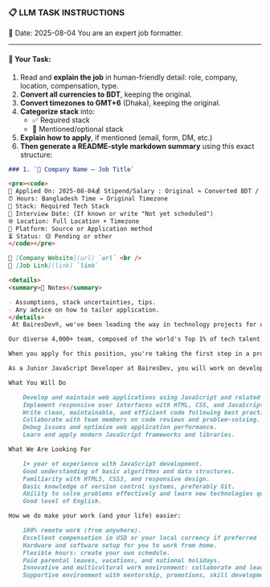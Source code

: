 ### 📋 LLM TASK INSTRUCTIONS  
📅 Date: 2025-08-04
You are an expert job formatter.

---

#### 🔧 Your Task:
1. Read and **explain the job** in human-friendly detail: role, company, location, compensation, type.  
2. **Convert all currencies to BDT**, keeping the original.  
3. **Convert timezones to GMT+6** (Dhaka), keeping the original.  
4. **Categorize stack** into:  
   - ✅ Required stack  
   - 🔧 Mentioned/optional stack  
5. **Explain how to apply**, if mentioned (email, form, DM, etc.)  
6. **Then generate a README-style markdown summary** using this exact structure:

```markdown
### 1. `🏢 Company Name — Job Title`

<pre><code>
📅 Applied On: 2025-08-04💰 Stipend/Salary : Original ≈ Converted BDT / Monthly
⏰ Hours: Bangladesh Time → Original Timezone
🧰 Stack: Required Tech Stack
📆 Interview Date: (If known or write "Not yet scheduled")
🌐 Location: Full Location + Timezone
🧭 Platform: Source or Application method
⏳ Status: 🟡 Pending or other
</code></pre>

🔗 [Company Website](url) `url` <br />
🔗 [Job Link](link) `link`

<details>
<summary>📓 Notes</summary>

- Assumptions, stack uncertainties, tips.
- Any advice on how to tailor application.
</details>
 At BairesDev®, we've been leading the way in technology projects for over 15 years. We deliver cutting-edge solutions to giants like Google and the most innovative startups in Silicon Valley.

Our diverse 4,000+ team, composed of the world's Top 1% of tech talent, works remotely on roles that drive significant impact worldwide.

When you apply for this position, you're taking the first step in a process that goes beyond the ordinary. We aim to align your passions and skills with our vacancies, setting you on a path to exceptional career development and success.

As a Junior JavaScript Developer at BairesDev, you will work on developing and maintaining web applications using JavaScript and related technologies. You'll collaborate with experienced developers to implement features, fix bugs, and enhance web solutions while growing your skills in modern JavaScript frameworks and libraries.

What You Will Do

    Develop and maintain web applications using JavaScript and related technologies.
    Implement responsive user interfaces with HTML, CSS, and JavaScript frameworks.
    Write clean, maintainable, and efficient code following best practices.
    Collaborate with team members on code reviews and problem-solving.
    Debug issues and optimize web application performance.
    Learn and apply modern JavaScript frameworks and libraries.

What We Are Looking For

    1+ year of experience with JavaScript development.
    Good understanding of basic algorithms and data structures.
    Familiarity with HTML5, CSS3, and responsive design.
    Basic knowledge of version control systems, preferably Git.
    Ability to solve problems effectively and learn new technologies quickly.
    Good level of English.

How we do make your work (and your life) easier:

    100% remote work (from anywhere).
    Excellent compensation in USD or your local currency if preferred
    Hardware and software setup for you to work from home.
    Flexible hours: create your own schedule.
    Paid parental leaves, vacations, and national holidays.
    Innovative and multicultural work environment: collaborate and learn from the global Top 1% of talent.
    Supportive environment with mentorship, promotions, skill development, and diverse growth opportunities.


```